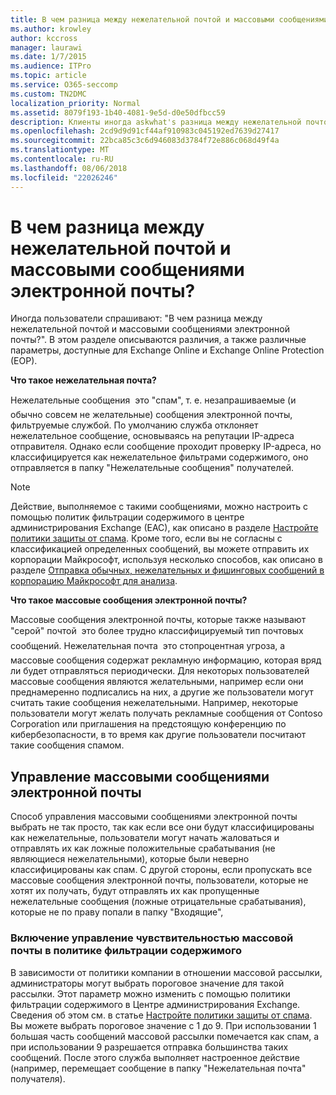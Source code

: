 ```yaml
---
title: В чем разница между нежелательной почтой и массовыми сообщениями электронной почты?
ms.author: krowley
author: kccross
manager: laurawi
ms.date: 1/7/2015
ms.audience: ITPro
ms.topic: article
ms.service: O365-seccomp
ms.custom: TN2DMC
localization_priority: Normal
ms.assetid: 8079f193-1b40-4081-9e5d-d0e50dfbcc59
description: Клиенты иногда askwhat's разница между нежелательной почтой и массовых сообщений электронной почты? Этот раздел предназначен для пояснения разницы и приведены сведения о различных параметрах, доступных для них в Exchange Online и Exchange Online Protection (EOP).
ms.openlocfilehash: 2cd9d9d91cf44af910983c045192ed7639d27417
ms.sourcegitcommit: 22bca85c3c6d946083d3784f72e886c068d49f4a
ms.translationtype: MT
ms.contentlocale: ru-RU
ms.lasthandoff: 08/06/2018
ms.locfileid: "22026246"
---
```

# <a name="whats-the-difference-between-junk-email-and-bulk-email"></a>В чем разница между нежелательной почтой и массовыми сообщениями электронной почты?

Иногда пользователи спрашивают: "В чем разница между нежелательной почтой и массовыми сообщениями электронной почты?". В этом разделе описываются различия, а также различные параметры, доступные для Exchange Online и Exchange Online Protection (EOP).
  
 **Что такое нежелательная почта?**
  
Нежелательные сообщения  это "спам", т. е. незапрашиваемые (и обычно совсем не желательные) сообщения электронной почты, фильтруемые службой. По умолчанию служба отклоняет нежелательное сообщение, основываясь на репутации IP-адреса отправителя. Однако если сообщение проходит проверку IP-адреса, но классифицируется как нежелательное фильтрами содержимого, оно отправляется в папку "Нежелательные сообщения" получателей. 
  
> [!NOTE]
> Действие, выполняемое с такими сообщениями, можно настроить с помощью политик фильтрации содержимого в центре администрирования Exchange (EAC), как описано в разделе [Настройте политики защиты от спама](configure-your-spam-filter-policies.md). Кроме того, если вы не согласны с классификацией определенных сообщений, вы можете отправить их корпорации Майкрософт, используя несколько способов, как описано в разделе [Отправка обычных, нежелательных и фишинговых сообщений в корпорацию Майкрософт для анализа](submit-spam-non-spam-and-phishing-scam-messages-to-microsoft-for-analysis.md). 
  
 **Что такое массовые сообщения электронной почты?**
  
Массовые сообщения электронной почты, которые также называют "серой" почтой  это более трудно классифицируемый тип почтовых сообщений. Нежелательная почта  это стопроцентная угроза, а массовые сообщения содержат рекламную информацию, которая вряд ли будет отправляться периодически. Для некоторых пользователей массовые сообщения являются желательными, например если они преднамеренно подписались на них, а другие же пользователи могут считать такие сообщения нежелательными. Например, некоторые пользователи могут желать получать рекламные сообщения от Contoso Corporation или приглашения на предстоящую конференцию по кибербезопасности, в то время как другие пользователи посчитают такие сообщения спамом.
  
## <a name="how-to-manage-bulk-email"></a>Управление массовыми сообщениями электронной почты

Способ управления массовыми сообщениями электронной почты выбрать не так просто, так как если все они будут классифицированы как нежелательные, пользователи могут начать жаловаться и отправлять их как ложные положительные срабатывания (не являющиеся нежелательными), которые были неверно классифицированы как спам. С другой стороны, если пропускать все массовые сообщения электронной почты, пользователи, которые не хотят их получать, будут отправлять их как пропущенные нежелательные сообщения (ложные отрицательные срабатывания), которые не по праву попали в папку "Входящие",
  
### <a name="enable-bulk-mail-sensitivity-control-in-the-content-filter-policy"></a>Включение управление чувствительностью массовой почты в политике фильтрации содержимого

В зависимости от политики компании в отношении массовой рассылки, администраторы могут выбрать пороговое значение для такой рассылки. Этот параметр можно изменить с помощью политики фильтрации содержимого в Центре администрирования Exchange. Сведения об этом см. в статье [Настройте политики защиты от спама](configure-your-spam-filter-policies.md). Вы можете выбрать пороговое значение с 1 до 9. При использовании 1 большая часть сообщений массовой рассылки помечается как спам, а при использовании 9 разрешается отправка большинства таких сообщений. После этого служба выполняет настроенное действие (например, перемещает сообщение в папку "Нежелательная почта" получателя). 
  

